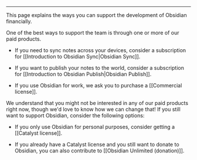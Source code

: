 
---
This page explains the ways you can support the development of Obsidian financially.

One of the best ways to support the team is through one or more of our paid products.

- If you need to sync notes across your devices, consider a subscription for [[Introduction to Obsidian Sync|Obsidian Sync]].

- If you want to publish your notes to the world, consider a subscription for [[Introduction to Obsidian Publish|Obsidian Publish]].

- If you use Obsidian for work, we ask you to purchase a [[Commercial license]].

We understand that you might not be interested in any of our paid products right now, though we'd love to know how we can change that! If you still want to support Obsidian, consider the following options:

- If you only use Obsidian for personal purposes, consider getting a [[Catalyst license]].

- If you already have a Catalyst license and you still want to donate to Obsidian, you can also contribute to [[Obsidian Unlimited (donation)]].
